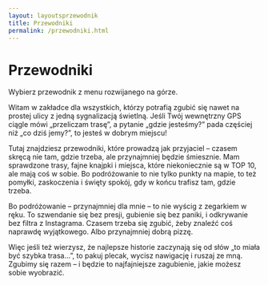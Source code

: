 ```yaml
---
layout: layoutsprzewodnik
title: Przewodniki
permalink: /przewodniki.html
---
```


<div class="container">
  
  <main>
    <h1>Przewodniki</h1>
    <p>Wybierz przewodnik z menu rozwijanego na górze.</p>
    
<p>Witam w zakładce dla wszystkich, którzy potrafią zgubić się nawet na prostej ulicy z jedną sygnalizacją świetlną. Jeśli Twój wewnętrzny GPS ciągle mówi „przeliczam trasę”, a pytanie „gdzie jesteśmy?” pada częściej niż „co dziś jemy?”, to jesteś w dobrym miejscu!
</p>

<p>
Tutaj znajdziesz przewodniki, które prowadzą jak przyjaciel – czasem skręcą nie tam, gdzie trzeba, ale przynajmniej będzie śmiesznie. Mam sprawdzone trasy, fajne knajpki i miejsca, które niekoniecznie są w TOP 10, ale mają coś w sobie. Bo podróżowanie to nie tylko punkty na mapie, to też pomyłki, zaskoczenia i święty spokój, gdy w końcu trafisz tam, gdzie trzeba.
</p>

<p>
Bo podróżowanie – przynajmniej dla mnie – to nie wyścig z zegarkiem w ręku. To szwendanie się bez presji, gubienie się bez paniki, i odkrywanie bez filtra z Instagrama. Czasem trzeba się zgubić, żeby znaleźć coś naprawdę wyjątkowego. Albo przynajmniej dobrą pizzę.
</p>

<p>
Więc jeśli też wierzysz, że najlepsze historie zaczynają się od słów „to miała być szybka trasa…”, to pakuj plecak, wycisz nawigację i ruszaj ze mną. Zgubimy się razem – i będzie to najfajniejsze zagubienie, jakie możesz sobie wyobrazić.
</p>

  </main>
</div>

<script>
  function toggleSubmenu(event) {
    event.preventDefault();
    const item = event.target.closest('.has-submenu');
    item.classList.toggle('active');
  }
</script>
